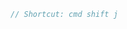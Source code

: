 <meta url="https://github.com/johnlindquist/kit/discussions/792">
<meta id="D_kwDOEu7MBc4AP9TO">
<meta title="Add a Keyboard Shortcut">
<meta section="script-options">
<meta i="0">    
<meta path="docs/add-a-keyboard-shortcut">

```js
// Shortcut: cmd shift j
```
